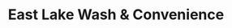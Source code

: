 ---
title: "East Lake Wash & Convenience"
url: /airdrie/east-lake-wash-und-convenience/
shop: Mieten
---